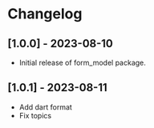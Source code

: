 # Changelog

## [1.0.0] - 2023-08-10

- Initial release of form_model package.

## [1.0.1] - 2023-08-11

- Add dart format
- Fix topics
